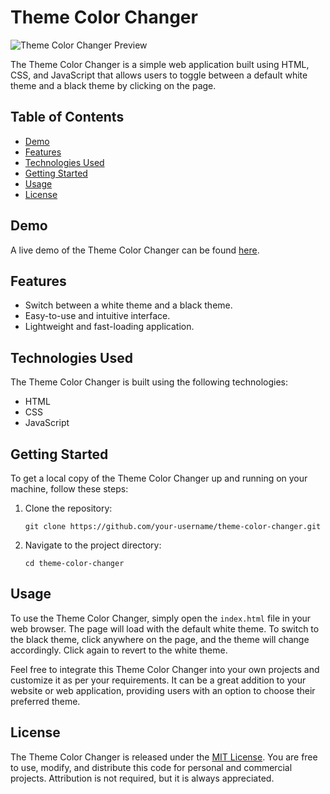 # Theme Color Changer

![Theme Color Changer Preview](preview.gif)

The Theme Color Changer is a simple web application built using HTML, CSS, and JavaScript that allows users to toggle between a default white theme and a black theme by clicking on the page.

## Table of Contents

- [Demo](#demo)
- [Features](#features)
- [Technologies Used](#technologies-used)
- [Getting Started](#getting-started)
- [Usage](#usage)
- [License](#license)

## Demo

A live demo of the Theme Color Changer can be found [here](https://your-demo-link.com).

## Features

- Switch between a white theme and a black theme.
- Easy-to-use and intuitive interface.
- Lightweight and fast-loading application.

## Technologies Used

The Theme Color Changer is built using the following technologies:

- HTML
- CSS
- JavaScript

## Getting Started

To get a local copy of the Theme Color Changer up and running on your machine, follow these steps:

1. Clone the repository:

   ```
   git clone https://github.com/your-username/theme-color-changer.git
   ```

2. Navigate to the project directory:

   ```
   cd theme-color-changer
   ```

## Usage

To use the Theme Color Changer, simply open the `index.html` file in your web browser. The page will load with the default white theme. To switch to the black theme, click anywhere on the page, and the theme will change accordingly. Click again to revert to the white theme.

Feel free to integrate this Theme Color Changer into your own projects and customize it as per your requirements. It can be a great addition to your website or web application, providing users with an option to choose their preferred theme.

## License

The Theme Color Changer is released under the [MIT License](LICENSE). You are free to use, modify, and distribute this code for personal and commercial projects. Attribution is not required, but it is always appreciated.
